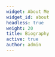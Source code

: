 ```yaml
---
widget: About Me
widget_id: about
headless: true
weight: 20
title: Biography
active: true
author: admin
---
```


